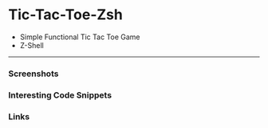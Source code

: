 # Tic-Tac-Toe-Zsh

- Simple Functional Tic Tac Toe Game  
- Z-Shell  

---  
### Screenshots  
<!--screenshot-->

### Interesting Code Snippets    
<!--snippet-->
### Links  
<!--link-->
